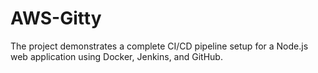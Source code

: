 # AWS-Gitty
The project demonstrates a complete CI/CD pipeline setup for a Node.js web application using Docker, Jenkins, and GitHub.
